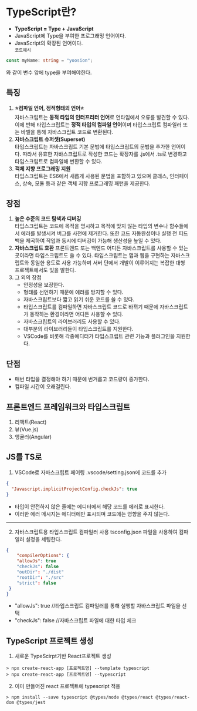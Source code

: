 # TypeScript란?

- **TypeScript = Type + JavaScript**
- JavaScript에 Type을 부여한 프로그래밍 언어이다.
- JavaScript의 확장된 언어이다.  
  `코드예시`

```ts
const myName: string = "yoosion";
```

와 같이 변수 앞에 type을 부여해야한다.

## 특징

1. **⭐컴파일 언어, 정적형태의 언어⭐**  
   자바스크립트는 **동적 타입의 인터프리터 언어**로 언타임에서 오류를 발견할 수 있다. 이에 반해 타입스크립트는 **정적 타입의 컴파일 언어**이며 타입스크립트 컴파일러 또는 바벨을 통해 자바스크립트 코드로 변환된다.
2. **자바스크립트 슈퍼셋(Superset)**  
   타입스크립트는 자바스크립트 기본 문법에 타입스크립트의 문법을 추가한 언어이다. 따라서 유효한 자바스크립트로 작성한 코드는 확장자를 .js에서 .ts로 변경하고 타입스크립트로 컴파일해 변환할 수 있다.
3. **객체 지향 프로그래밍 지원**  
   타입스크립트는 ES6에서 새롭게 사용된 문법을 포함하고 있으며 클래스, 인터페이스, 상속, 모듈 등과 같은 객체 지향 프로그래밍 패턴을 제공한다.

## 장점

1. **높은 수준의 코드 탐색과 디버깅**  
   타입스크립트는 코드에 목적을 명시하고 목적에 맞지 않는 타입의 변수나 함수들에서 에러를 발생시켜 버그를 사전에 제거한다. 또한 코드 자동완성이나 실행 전 피드백을 제곡하여 작업과 동시에 디버깅이 가능해 생산성을 높일 수 있다.
2. **자바스크립트 호환**
   프론트엔드 또는 백엔드 어디든 자바스크립트를 사용할 수 있는 곳이라면 타입스크립트도 쓸 수 있다. 타입스크립트는 앱과 웹을 구현하는 자바스크립트와 동일한 용도로 사용 가능하며 서버 단에서 개발이 이루어지는 복잡한 대형 프로젝트에서도 빛을 발한다.
3. 그 외의 장점
   - 안정성을 보장한다.
   - 형태를 선언하기 때문에 에러를 방지할 수 있다.
   - 자바스크립트보다 짧고 읽기 쉬운 코드를 쓸 수 있다.
   - 타입스크립트를 컴파일하면 자바스크립트 코드로 바뀌기 때문에 자바스크립트가 동작하는 환경이라면 어디든 사용할 수 있다.
   - 자바스크립트의 라이브러리도 사용할 수 있다.
   - 대부분의 라이브러리들이 타입스크립트를 지원한다.
   - VSCode를 비롯해 각종에디터가 타입스크립트 관련 기능과 플러그인을 지원한다.

## 단점

- 매번 타입을 결정해야 하기 때문에 번거롭고 코드량이 증가한다.
- 컴파일 시간이 오래걸린다.

## 프론트엔드 프레임워크와 타입스크립트

1. 리액트(React)
2. 뷰(Vue.js)
3. 앵귤러(Angular)

## JS를 TS로

1. VSCode로 자바스크립트 페어링
   .vscode/setting.json에 코드를 추가

```json
{
  "Javascript.implicitProjectConfig.checkJs": true
}
```

- 타입이 안전하지 않은 줄에는 에디터에서 해당 코드를 에러로 표시한다.
- 이러한 에러 메시지는 에디터에만 표시되며 코드에는 영향을 주지 않는다.

---

2. 자바스크립트용 타입스크립트 컴파일러 사용
   tsconfig.json 파일을 사용하여 컴파일러 설정을 세팅한다.

```json
{
    "compilerOptions": {
    "allowJs": true
    "checkJs": false
    "outDir": "./dist"
    "rootDir": "./src"
    "strict": false
 }
}
```

- "allowJs": true //타입스크립트 컴파일러를 통해 실행할 자바스크립트 파일을 선택
- "checkJs": false //자바스크립트 파일에 대한 타입 체크

## TypeScript 프로젝트 생성

1. 새로운 TypeScirpt기반 React프로젝트 생성

```terminal
> npx create-react-app [프로젝트명] --template typescript
> npx create-react-app [프로젝트명] --typescript
```

2. 이미 만들어진 react 프로젝트에 typescript 적용

```terminal
> npm install --save typescript @types/node @types/react @types/react-dom @types/jest
```

